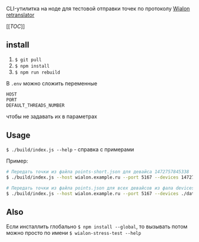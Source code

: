 CLI-утилитка на ноде для тестовой отправки точек по протоколу [Wialon retranslator](http://extapi.wialon.com/hw/cfg/WialonRetranslator%201.0.pdf)


[[_TOC_]]


## install

1. `$ git pull`
2. `$ npm install`
3. `$ npm run rebuild`

В `.env` можно сложить переменные
```bash
HOST
PORT
DEFAULT_THREADS_NUMBER
```
чтобы не задавать их в параметрах

## Usage

`$ ./build/index.js --help` - справка с примерами

Пример:

```bash
# Передать точки из файла points-short.json для девайса 1472757845338
$ ./build/index.js --host wialon.example.ru --port 5167 --devices 1472757845338 --points ./data/points-short.json

# Передать точки из файла points.json для всех девайсов из фала devices.json в пять потоков
$ ./build/index.js --host wialon.example.ru --port 5167 --devices ./data/devices.json --points ./data/points.json --threads 5
```


## Also

Если инсталлить глобально `$ npm install --global`, то вызывать потом можно просто по имени `$ wialon-stress-test --help`
